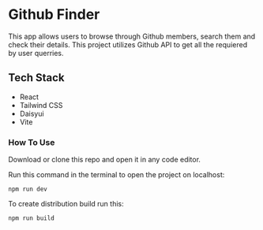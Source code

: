 # **Github Finder**

This app allows users to browse through Github members, search them and check their details.
This project utilizes Github API to get all the requiered by user querries.

## **Tech Stack**

- React
- Tailwind CSS
- Daisyui
- Vite

### **How To Use**

Download or clone this repo and open it in any code editor.

Run this command in the terminal to open the project on localhost:

```nmp
npm run dev
```

To create distribution build run this:

```npm
npm run build
```

